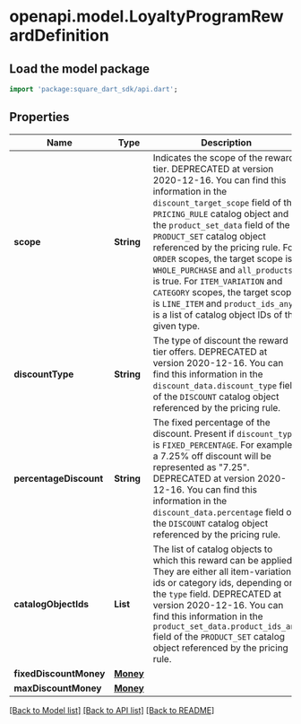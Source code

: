 # openapi.model.LoyaltyProgramRewardDefinition

## Load the model package
```dart
import 'package:square_dart_sdk/api.dart';
```

## Properties
Name | Type | Description | Notes
------------ | ------------- | ------------- | -------------
**scope** | **String** | Indicates the scope of the reward tier. DEPRECATED at version 2020-12-16. You can find this information in the `discount_target_scope` field of the `PRICING_RULE` catalog object and the `product_set_data` field of the `PRODUCT_SET` catalog object referenced by the pricing rule. For `ORDER` scopes, the target scope is `WHOLE_PURCHASE` and `all_products` is true. For `ITEM_VARIATION` and `CATEGORY` scopes, the target scope is `LINE_ITEM` and `product_ids_any` is a list of catalog object IDs of the given type. | 
**discountType** | **String** | The type of discount the reward tier offers. DEPRECATED at version 2020-12-16. You can find this information in the `discount_data.discount_type` field of the `DISCOUNT` catalog object referenced by the pricing rule. | 
**percentageDiscount** | **String** | The fixed percentage of the discount. Present if `discount_type` is `FIXED_PERCENTAGE`. For example, a 7.25% off discount will be represented as \"7.25\". DEPRECATED at version 2020-12-16. You can find this information in the `discount_data.percentage` field of the `DISCOUNT` catalog object referenced by the pricing rule. | [optional] 
**catalogObjectIds** | **List<String>** | The list of catalog objects to which this reward can be applied. They are either all item-variation ids or category ids, depending on the `type` field. DEPRECATED at version 2020-12-16. You can find this information in the `product_set_data.product_ids_any` field of the `PRODUCT_SET` catalog object referenced by the pricing rule. | [optional] [default to const []]
**fixedDiscountMoney** | [**Money**](Money.md) |  | [optional] 
**maxDiscountMoney** | [**Money**](Money.md) |  | [optional] 

[[Back to Model list]](../README.md#documentation-for-models) [[Back to API list]](../README.md#documentation-for-api-endpoints) [[Back to README]](../README.md)


